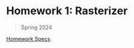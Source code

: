# Homework 1: Rasterizer

> Spring 2024

[Homework Specs](https://cs184.eecs.berkeley.edu/sp24/docs/hw1-spec)
